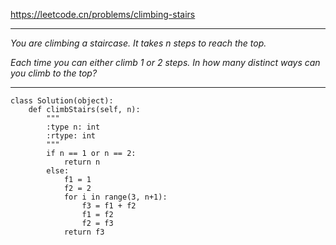 https://leetcode.cn/problems/climbing-stairs
***
*You are climbing a staircase. It takes n steps to reach the top.*

*Each time you can either climb 1 or 2 steps. In how many distinct ways can you climb to the top?*
***
```
class Solution(object):
    def climbStairs(self, n):
        """
        :type n: int
        :rtype: int
        """
        if n == 1 or n == 2:
            return n
        else:
            f1 = 1
            f2 = 2
            for i in range(3, n+1):
                f3 = f1 + f2
                f1 = f2
                f2 = f3
            return f3
